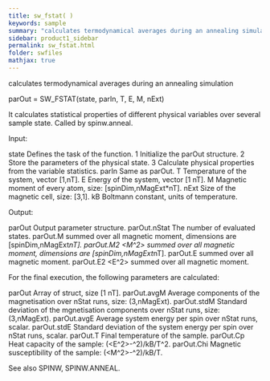 ```yaml
---
title: sw_fstat( )
keywords: sample
summary: "calculates termodynamical averages during an annealing simulation"
sidebar: product1_sidebar
permalink: sw_fstat.html
folder: swfiles
mathjax: true
---
```

  calculates termodynamical averages during an annealing simulation
 
  parOut = SW_FSTAT(state, parIn, T, E, M, nExt)
 
  It calculates statistical properties of different physical variables over
  several sample state. Called by spinw.anneal.
 
  Input:
 
  state         Defines the task of the function.
                1   Initialize the parOut structure.
                2   Store the parameters of the physical state.
                3   Calculate physical properties from the variable
                    statistics.
  parIn         Same as parOut.
  T             Temperature of the system, vector [1,nT].
  E             Energy of the system, vector [1 nT].
  M             Magnetic moment of every atom, size: [spinDim,nMagExt*nT].
  nExt          Size of the magnetic cell, size: [3,1].
  kB            Boltmann constant, units of temperature.
 
  Output:
 
  parOut        Output parameter structure.
  parOut.nStat  The number of evaluated states.
  parOut.M      <M> summed over all magnetic moment, dimensions are
                [spinDim,nMagExt*nT].
  parOut.M2     <M^2> summed over all magnetic moment, dimensions are
                [spinDim,nMagExt*nT].
  parOut.E      <E> summed over all magnetic moment.
  parOut.E2     <E^2> summed over all magnetic moment.
 
 
  For the final execution, the following parameters are calculated:
 
  parOut        Array of struct, size [1 nT].
  parOut.avgM   Average components of the magnetisation over nStat runs,
                size: (3,nMagExt).
  parOut.stdM   Standard deviation of the mgnetisation components over
                nStat runs, size: (3,nMagExt).
  parOut.avgE   Average system energy per spin over nStat runs, scalar.
  parOut.stdE   Standard deviation of the system energy per spin over
                nStat runs, scalar.
  parOut.T      Final temperature of the sample.
  parOut.Cp     Heat capacity of the sample: (<E^2>-<E>^2)/kB/T^2.
  parOut.Chi    Magnetic susceptibility of the sample: (<M^2>-<M>^2)/kB/T.
 
  See also SPINW, SPINW.ANNEAL.
 
